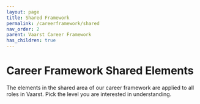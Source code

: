 ```yaml
---
layout: page
title: Shared Framework
permalink: /careerframework/shared
nav_order: 2
parent: Vaarst Career Framework
has_children: true
---
```


# Career Framework Shared Elements

The elements in the shared area of our career framework are applied to all roles in Vaarst. Pick the level you are interested in understanding.